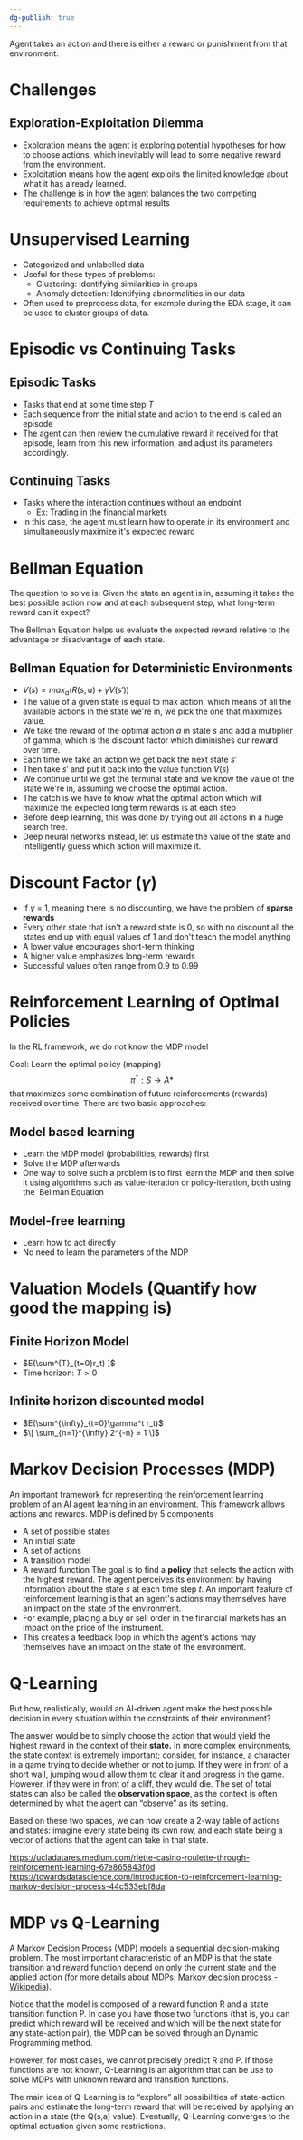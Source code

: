 ```yaml
---
dg-publish: true
---
```

Agent takes an action and there is either a reward or punishment from that environment.

# Challenges

## Exploration-Exploitation Dilemma
- Exploration means the agent is exploring potential hypotheses for how to choose actions, which inevitably will lead to some negative reward from the environment.
- Exploitation means how the agent exploits the limited knowledge about what it has already learned.
- The challenge is in how the agent balances the two competing requirements to achieve optimal results

# Unsupervised Learning
- Categorized and unlabelled data
- Useful for these types of problems:
	- Clustering: identifying similarities in groups
	- Anomaly detection: Identifying abnormalities in our data
- Often used to preprocess data, for example during the EDA stage, it can be used to cluster groups of data.

# Episodic vs Continuing Tasks
## Episodic Tasks
- Tasks that end at some time step $T$
- Each sequence from the initial state and action to the end is called an episode
- The agent can then review the cumulative reward it received for that episode, learn from this new information, and adjust its parameters accordingly.

## Continuing Tasks
 - Tasks where the interaction continues without an endpoint
	 - Ex: Trading in the financial markets
- In this case, the agent must learn how to operate in its environment and simultaneously maximize it's expected reward


# Bellman Equation
The question to solve is:
Given the state an agent is in, assuming it takes the best possible action now and at each subsequent step, what long-term reward can it expect?

The Bellman Equation helps us evaluate the expected reward relative to the advantage or disadvantage of each state.


## Bellman Equation for Deterministic Environments
- $V(s) = max_a(R(s,a) + \gamma V(s'))$
- The value of a given state is equal to max action, which means of all the available actions in the state we're in, we pick the one that maximizes value.
- We take the reward of the optimal action $a$ in state $s$ and add a multiplier of gamma, which is the discount factor which diminishes our reward over time.
- Each time we take an action we get back the next state $s'$
- Then take $s'$ and put it back into the value function $V(s)$
- We continue until we get the terminal state and we know the value of the state we're in, assuming we choose the optimal action.
- The catch is we have to know what the optimal action which will maximize the expected long term rewards is at each step
- Before deep learning, this was done by trying out all actions in a huge search tree.
- Deep neural networks instead, let us estimate the value of the state and intelligently guess which action will maximize it.

# Discount Factor ($\gamma$)
- If $\gamma$ = 1, meaning there is no discounting, we have the problem of **sparse rewards**
- Every other state that isn't a reward state is 0, so with no discount all the states end up with equal values of 1 and don't teach the model anything
- A lower value encourages short-term thinking
- A higher value emphasizes long-term rewards
- Successful values often range from 0.9 to 0.99

# Reinforcement Learning of Optimal Policies
In the RL framework, we do not know the MDP model


Goal: Learn the optimal policy (mapping)
$$\pi^*: S \rightarrow A* $$
that maximizes some combination of future reinforcements (rewards) received over time.
There are two basic approaches:
## Model based learning
- Learn the MDP model (probabilities, rewards) first
- Solve the MDP afterwards
- One way to solve such a problem is to first learn the MDP and then solve it using algorithms such as value-iteration or policy-iteration, both using the  Bellman Equation
## Model-free learning
- Learn how to act directly
- No need to learn the parameters of the MDP

# Valuation Models (Quantify how good the mapping is)
## Finite Horizon Model
- $E(\sum^{T}_{t=0}r_t) ]$ 
- Time horizon: $T>0$

## Infinite horizon discounted model
-  $E(\sum^{\infty}_{t=0}\gamma^t r_t)$ 
- $\[ \sum_{n=1}^{\infty} 2^{-n} = 1 \]$

# Markov Decision Processes (MDP)
An important framework for representing the reinforcement learning problem of an AI agent learning in an environment. This framework allows actions and rewards. MDP is defined by 5 components
- A set of possible states
- An initial state
- A set of actions
- A transition model
- A reward function
The goal is to find a **policy** that selects the action with the highest reward.
The agent perceives its environment by having information about the state $s$ at each time step $t$.
An important feature of reinforcement learning is that an agent's actions may themselves have an impact on the state of the environment. 
- For example, placing a buy or sell order in the financial markets has an impact on the price of the instrument.
- This creates a feedback loop in which the agent's actions may themselves have an impact on the state of the environment. 


# Q-Learning

But how, realistically, would an AI-driven agent make the best possible decision in every situation within the constraints of their environment?

The answer would be to simply choose the action that would yield the highest reward in the context of their **state.** In more complex environments, the state context is extremely important; consider, for instance, a character in a game trying to decide whether or not to jump. If they were in front of a short wall, jumping would allow them to clear it and progress in the game. However, if they were in front of a cliff, they would die. The set of total states can also be called the **observation space**, as the context is often determined by what the agent can “observe” as its setting.

Based on these two spaces, we can now create a 2-way table of actions and states: imagine every state being its own row, and each state being a vector of actions that the agent can take in that state.


https://ucladatares.medium.com/rlette-casino-roulette-through-reinforcement-learning-67e865843f0d
https://towardsdatascience.com/introduction-to-reinforcement-learning-markov-decision-process-44c533ebf8da

# MDP vs Q-Learning
A Markov Decision Process (MDP) models a sequential decision-making problem. The most important characteristic of an MDP is that the state transition and reward function depend on only the current state and the applied action (for more details about MDPs: [Markov decision process - Wikipedia](https://en.wikipedia.org/wiki/Markov_decision_process "en.wikipedia.org")).

Notice that the model is composed of a reward function R and a state transition function P. In case you have those two functions (that is, you can predict which reward will be received and which will be the next state for any state-action pair), the MDP can be solved through an Dynamic Programming method.

However, for most cases, we cannot precisely predict R and P. If those functions are not known, Q-Learning is an algorithm that can be use to solve MDPs with unknown reward and transition functions.

The main idea of Q-Learning is to “explore” all possibilities of state-action pairs and estimate the long-term reward that will be received by applying an action in a state (the Q(s,a) value). Eventually, Q-Learning converges to the optimal actuation given some restrictions.
